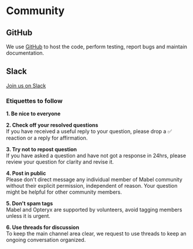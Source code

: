 # Community

## GitHub

We use [GitHub](https://github.com/mabel-dev/opteryx) to host the code, perform testing, report bugs and maintain documentation.

## Slack

[Join us on Slack](https://join.slack.com/t/mabel-corp/shared_invite/zt-1845skqgm-SEQMgvrPyJO~DLhSsNJovQ)

### Etiquettes to follow

**1. Be nice to everyone**

**2. Check off your resolved questions**  
If you have received a useful reply to your question, please drop a ✅ reaction or a reply for affirmation.

**3. Try not to repost question**  
If you have asked a question and have not got a response in 24hrs, please review your question for clarity and revise it.

**4. Post in public**  
Please don't direct message any individual member of Mabel community without their explicit permission, independent of reason. Your question might be helpful for other community members.

**5. Don't spam tags**  
Mabel and Opteryx are supported by volunteers, avoid tagging members unless it is urgent.

**6. Use threads for discussion**  
To keep the main channel area clear, we request to use threads to keep an ongoing conversation organized.